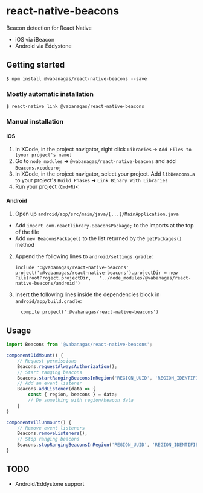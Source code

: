 # react-native-beacons

Beacon detection for React Native
- iOS via iBeacon
- Android via Eddystone

## Getting started

`$ npm install @vabanagas/react-native-beacons --save`

### Mostly automatic installation

`$ react-native link @vabanagas/react-native-beacons`

### Manual installation


#### iOS

1. In XCode, in the project navigator, right click `Libraries` ➜ `Add Files to [your project's name]`
2. Go to `node_modules` ➜ `@vabanagas/react-native-beacons` and add `Beacons.xcodeproj`
3. In XCode, in the project navigator, select your project. Add `libBeacons.a` to your project's `Build Phases` ➜ `Link Binary With Libraries`
4. Run your project (`Cmd+R`)<

#### Android

1. Open up `android/app/src/main/java/[...]/MainApplication.java`
  - Add `import com.reactlibrary.BeaconsPackage;` to the imports at the top of the file
  - Add `new BeaconsPackage()` to the list returned by the `getPackages()` method
2. Append the following lines to `android/settings.gradle`:
  	```
  	include ':@vabanagas/react-native-beacons'
  	project(':@vabanagas/react-native-beacons').projectDir = new File(rootProject.projectDir, 	'../node_modules/@vabanagas/react-native-beacons/android')
  	```
3. Insert the following lines inside the dependencies block in `android/app/build.gradle`:
  	```
      compile project(':@vabanagas/react-native-beacons')
  	```


## Usage
```javascript
import Beacons from '@vabanagas/react-native-beacons';

componentDidMount() {
	// Request permissions
	Beacons.requestAlwaysAuthorization();
	// Start ranging beacons
	Beacons.startRangingBeaconsInRegion('REGION_UUID', 'REGION_IDENTIFIER')
	// Add an event listener
	Beacons.addListener(data => {
		const { region, beacons } = data;
		// Do something with region/beacon data
	}
}

componentWillUnmount() {
	// Remove event listeners
	Beacons.removeListeners();
	// Stop ranging beacons
	Beacons.stopRangingBeaconsInRegion('REGION_UUID', 'REGION_IDENTIFIER');
}
```

## TODO
- Android/Eddystone support